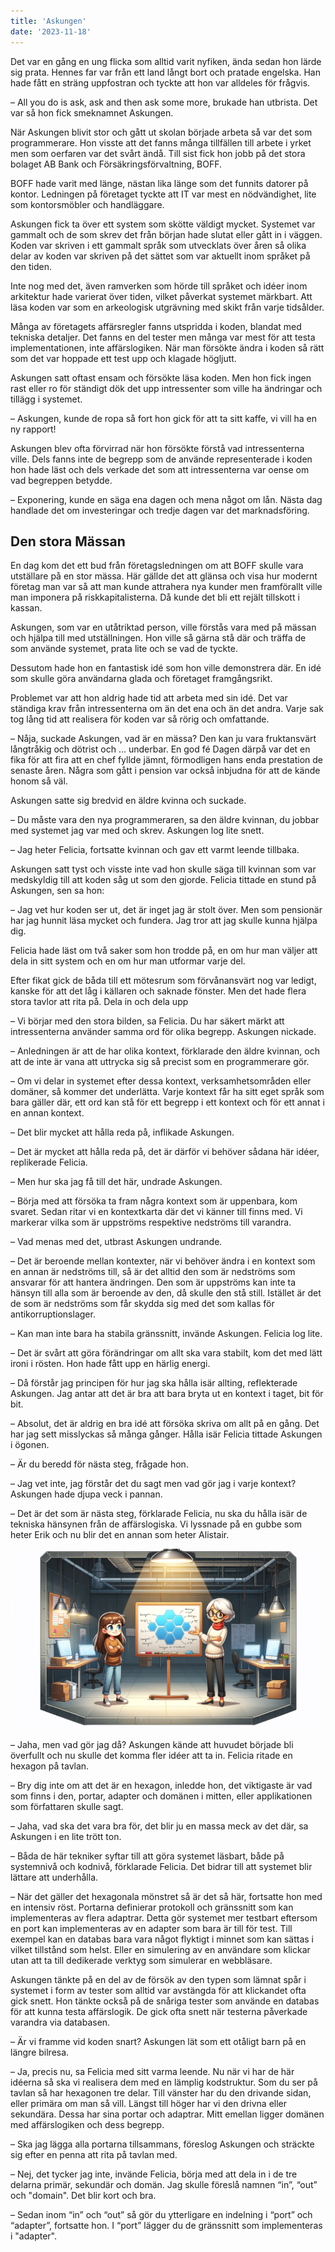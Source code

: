 ```yaml
---
title: 'Askungen'
date: '2023-11-18'
---
```


Det var en gång en ung flicka som alltid varit nyfiken, ända sedan hon lärde sig prata. Hennes far var från ett land
långt bort och pratade engelska. Han hade fått en sträng uppfostran och tyckte att hon var alldeles för frågvis.

– All you do is ask, ask and then ask some more, brukade han utbrista.
  Det var så hon fick smeknamnet Askungen.

När Askungen blivit stor och gått ut skolan började arbeta så var det som programmerare. Hon visste att det fanns många
tillfällen till arbete i yrket men som oerfaren var det svårt ändå. Till sist fick hon jobb på det stora bolaget AB Bank
och Försäkringsförvaltning, BOFF.

BOFF hade varit med länge, nästan lika länge som det funnits datorer på kontor. Ledningen på företaget tyckte att IT var
mest en nödvändighet, lite som kontorsmöbler och handläggare.

Askungen fick ta över ett system som skötte väldigt mycket. Systemet var gammalt och de som skrev det från början hade
slutat eller gått in i väggen. Koden var skriven i ett gammalt språk som utvecklats över åren så olika delar av koden
var skriven på det sättet som var aktuellt inom språket på den tiden.

Inte nog med det, även ramverken som hörde till språket och idéer inom arkitektur hade varierat över tiden, vilket
påverkat systemet märkbart. Att läsa koden var som en arkeologisk utgrävning med skikt från varje tidsålder.

Många av företagets affärsregler fanns utspridda i koden, blandat med tekniska detaljer. Det fanns en del tester men
många var mest för att testa implementationen, inte affärslogiken. När man försökte ändra i koden så rätt som det var
hoppade ett test upp och klagade högljutt.

Askungen satt oftast ensam och försökte läsa koden. Men hon fick ingen rast eller ro för ständigt dök det upp
intressenter som ville ha ändringar och tillägg i systemet.

– Askungen, kunde de ropa så fort hon gick för att ta sitt kaffe, vi vill ha en ny rapport!

Askungen blev ofta förvirrad när hon försökte förstå vad intressenterna ville. Dels fanns inte de begrepp som de använde
representerade i koden hon hade läst och dels verkade det som att intressenterna var oense om vad begreppen betydde.

– Exponering, kunde en säga ena dagen och mena något om lån. Nästa dag handlade det om investeringar och tredje dagen
var det marknadsföring.
## Den stora Mässan
En dag kom det ett bud från företagsledningen om att BOFF skulle vara utställare på en stor mässa. Här gällde det att
glänsa och visa hur modernt företag man var så att man kunde attrahera nya kunder men framförallt ville man imponera på
riskkapitalisterna. Då kunde det bli ett rejält tillskott i kassan.

Askungen, som var en utåtriktad person, ville förstås vara med på mässan och hjälpa till med utställningen. Hon ville så
gärna stå där och träffa de som använde systemet, prata lite och se vad de tyckte.

Dessutom hade hon en fantastisk idé som hon ville demonstrera där. En idé som skulle göra användarna glada och företaget
framgångsrikt.

Problemet var att hon aldrig hade tid att arbeta med sin idé. Det var ständiga krav från intressenterna om än det ena
och än det andra. Varje sak tog lång tid att realisera för koden var så rörig och omfattande.

– Nåja, suckade Askungen, vad är en mässa? Den kan ju vara fruktansvärt långtråkig och dötrist och … underbar.
En god fé
Dagen därpå var det en fika för att fira att en chef fyllde jämnt, förmodligen hans enda prestation de senaste åren.
Några som gått i pension var också inbjudna för att de kände honom så väl.

Askungen satte sig bredvid en äldre kvinna och suckade.

– Du måste vara den nya programmeraren, sa den äldre kvinnan, du jobbar med systemet jag var med och skrev. Askungen log
lite snett.

– Jag heter Felicia, fortsatte kvinnan och gav ett varmt leende tillbaka.

Askungen satt tyst och visste inte vad hon skulle säga till kvinnan som var medskyldig till att koden såg ut som den
gjorde. Felicia tittade en stund på Askungen, sen sa hon:

– Jag vet hur koden ser ut, det är inget jag är stolt över. Men som pensionär har jag hunnit läsa mycket och fundera.
Jag tror att jag skulle kunna hjälpa dig.

Felicia hade läst om två saker som hon trodde på, en om hur man väljer att dela in sitt system och en om hur man
utformar varje del.

Efter fikat gick de båda till ett mötesrum som förvånansvärt nog var ledigt, kanske för att det låg i källaren och
saknade fönster. Men det hade flera stora tavlor att rita på.
Dela in och dela upp

– Vi börjar med den stora bilden, sa Felicia. Du har säkert märkt att intressenterna använder samma ord för olika
begrepp. Askungen nickade.

– Anledningen är att de har olika kontext, förklarade den äldre kvinnan, och att de inte är vana att uttrycka sig så
precist som en programmerare gör.

– Om vi delar in systemet efter dessa kontext, verksamhetsområden eller domäner, så kommer det underlätta. Varje kontext
får ha sitt eget språk som bara gäller där, ett ord kan stå för ett begrepp i ett kontext och för ett annat i en annan
kontext.

– Det blir mycket att hålla reda på, inflikade Askungen.

– Det är mycket att hålla reda på, det är därför vi behöver sådana här idéer, replikerade Felicia.

– Men hur ska jag få till det här, undrade Askungen.

– Börja med att försöka ta fram några kontext som är uppenbara, kom svaret. Sedan ritar vi en kontextkarta där det vi
känner till finns med. Vi markerar vilka som är uppströms respektive nedströms till varandra.

– Vad menas med det, utbrast Askungen undrande.

– Det är beroende mellan kontexter, när vi behöver ändra i en kontext som en annan är nedströms till, så är det alltid
den som är nedströms som ansvarar för att hantera ändringen. Den som är uppströms kan inte ta hänsyn till alla som är
beroende av den, då skulle den stå still. Istället är det de som är nedströms som får skydda sig med det som kallas för
antikorruptionslager.

– Kan man inte bara ha stabila gränssnitt, invände Askungen. Felicia log lite.

– Det är svårt att göra förändringar om allt ska vara stabilt, kom det med lätt ironi i rösten. Hon hade fått upp en
härlig energi.

– Då förstår jag principen för hur jag ska hålla isär allting, reflekterade Askungen. Jag antar att det är bra att bara
bryta ut en kontext i taget, bit för bit.

– Absolut, det är aldrig en bra idé att försöka skriva om allt på en gång. Det har jag sett misslyckas så många gånger.
Hålla isär
Felicia tittade Askungen i ögonen.

– Är du beredd för nästa steg, frågade hon.

– Jag vet inte, jag förstår det du sagt men vad gör jag i varje kontext? Askungen hade djupa veck i pannan.

– Det är det som är nästa steg, förklarade Felicia, nu ska du hålla isär de tekniska hänsynen från de affärslogiska. Vi
lyssnade på en gubbe som heter Erik och nu blir det en annan som heter Alistair.

![Askungen och Felicia vid en tavla](askungen_felicia.png)

– Jaha, men vad gör jag då? Askungen kände att huvudet började bli överfullt och nu skulle det komma fler idéer att ta
in. Felicia ritade en hexagon på tavlan.

– Bry dig inte om att det är en hexagon, inledde hon, det viktigaste är vad som finns i den, portar, adapter och domänen
i mitten, eller applikationen som författaren skulle sagt.

– Jaha, vad ska det vara bra för, det blir ju en massa meck av det där, sa Askungen i en lite trött ton.

– Båda de här tekniker syftar till att göra systemet läsbart, både på systemnivå och kodnivå, förklarade Felicia. Det
bidrar till att systemet blir lättare att underhålla.

– När det gäller det hexagonala mönstret så är det så här, fortsatte hon med en intensiv röst. Portarna definierar
protokoll och gränssnitt som kan implementeras av flera adaptrar. Detta gör systemet mer testbart eftersom en port kan
implementeras av en adapter som bara är till för test. Till exempel kan en databas bara vara något flyktigt i minnet som
kan sättas i vilket tillstånd som helst. Eller en simulering av en användare som klickar utan att ta till dedikerade
verktyg som simulerar en webbläsare.

Askungen tänkte på en del av de försök av den typen som lämnat spår i systemet i form av tester som alltid var avstängda
för att klickandet ofta gick snett. Hon tänkte också på de snåriga tester som använde en databas för att kunna testa
affärslogik. De gick ofta snett när testerna påverkade varandra via databasen.

– Är vi framme vid koden snart? Askungen lät som ett otåligt barn på en längre bilresa.

– Ja, precis nu, sa Felicia med sitt varma leende. Nu när vi har de här idéerna så ska vi realisera dem med en lämplig
kodstruktur. Som du ser på tavlan så har hexagonen tre delar. Till vänster har du den drivande sidan, eller primära om
man så vill. Längst till höger har vi den drivna eller sekundära. Dessa har sina portar och adaptrar. Mitt emellan
ligger domänen med affärslogiken och dess begrepp.

– Ska jag lägga alla portarna tillsammans, föreslog Askungen och sträckte sig efter en penna att rita på tavlan med.

– Nej, det tycker jag inte, invände Felicia, börja med att dela in i de tre delarna primär, sekundär och domän. Jag
skulle föreslå namnen “in”, “out” och "domain". Det blir kort och bra.

– Sedan inom “in” och “out” så gör du ytterligare en indelning i “port” och “adapter”, fortsatte hon. I “port” lägger du
de gränssnitt som implementeras i "adapter".

